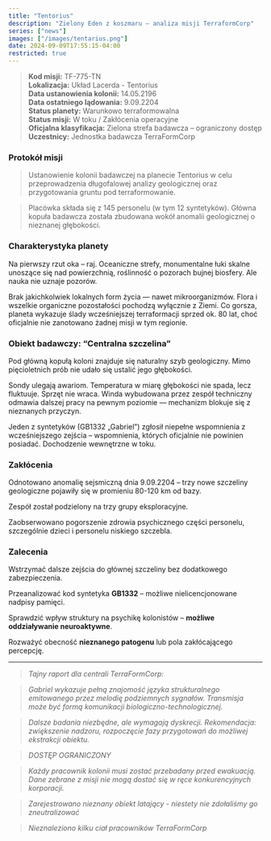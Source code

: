 ```yaml
---
title: "Tentorius"
description: "Zielony Eden z koszmaru — analiza misji TerraformCorp"
series: ["news"]
images: ["/images/tentarius.png"]
date: 2024-09-09T17:55:15-04:00
restricted: true
---
```



> **Kod misji:** TF-775-TN  
> **Lokalizacja:** Układ Lacerda - Tentorius  
> **Data ustanowienia kolonii:** 14.05.2196  
> **Data ostatniego lądowania:** 9.09.2204  
> **Status planety:** Warunkowo terraformowalna  
> **Status misji:** W toku / Zakłócenia operacyjne  
> **Oficjalna klasyfikacja:** Zielona strefa badawcza – ograniczony dostęp  
> **Uczestnicy:** Jednostka badawcza TerraFormCorp  

### Protokół misji
> Ustanowienie kolonii badawczej na planecie Tentorius w celu przeprowadzenia długofalowej analizy geologicznej oraz przygotowania gruntu pod terraformowanie.

> Placówka składa się z 145 personelu (w tym 12 syntetyków). Główna kopuła badawcza została zbudowana wokół anomalii geologicznej o nieznanej głębokości.

### Charakterystyka planety
Na pierwszy rzut oka – raj. Oceaniczne strefy, monumentalne łuki skalne unoszące się nad powierzchnią, roślinność o pozorach bujnej biosfery. Ale nauka nie uznaje pozorów.

Brak jakichkolwiek lokalnych form życia — nawet mikroorganizmów. Flora i wszelkie organiczne pozostałości pochodzą wyłącznie z Ziemi. Co gorsza, planeta wykazuje ślady wcześniejszej terraformacji sprzed ok. 80 lat, choć oficjalnie nie zanotowano żadnej misji w tym regionie.

### Obiekt badawczy: “Centralna szczelina”
Pod główną kopułą koloni znajduje się naturalny szyb geologiczny. Mimo pięcioletnich prób nie udało się ustalić jego głębokości.

Sondy ulegają awariom. Temperatura w miarę głębokości nie spada, lecz fluktuuje. Sprzęt nie wraca. Winda wybudowana przez zespół techniczny odmawia dalszej pracy na pewnym poziomie — mechanizm blokuje się z nieznanych przyczyn.

Jeden z syntetyków (GB1332 „Gabriel”) zgłosił niepełne wspomnienia z wcześniejszego zejścia – wspomnienia, których oficjalnie nie powinien posiadać. Dochodzenie wewnętrzne w toku.

### Zakłócenia
Odnotowano anomalię sejsmiczną dnia 9.09.2204 – trzy nowe szczeliny geologiczne pojawiły się w promieniu 80-120 km od bazy.

Zespół został podzielony na trzy grupy eksploracyjne.

Zaobserwowano pogorszenie zdrowia psychicznego części personelu, szczególnie dzieci i personelu niskiego szczebla.

### Zalecenia
Wstrzymać dalsze zejścia do głównej szczeliny bez dodatkowego zabezpieczenia.

Przeanalizować kod syntetyka **GB1332** – możliwe nielicencjonowane nadpisy pamięci.

Sprawdzić wpływ struktury na psychikę kolonistów – **możliwe oddziaływanie neuroaktywne**.

Rozważyć obecność **nieznanego patogenu** lub pola zakłócającego percepcję.

---

> *Tajny raport dla centrali TerraFormCorp:*

> *Gabriel wykazuje pełną znajomość języka strukturalnego emitowanego przez melodię podziemnych sygnałów. Transmisja może być formą komunikacji biologiczno-technologicznej.*

> *Dalsze badania niezbędne, ale wymagają dyskrecji. Rekomendacja: zwiększenie nadzoru, rozpoczęcie fazy przygotowań do możliwej ekstrakcji obiektu.*

> *DOSTĘP OGRANICZONY*

> *Każdy pracownik kolonii musi zostać przebadany przed ewakuacją. Dane zebrane z misji nie mogą dostać się w ręce konkurencyjnych korporacji.*

> *Zarejestrowano nieznany obiekt latający - niestety nie zdołaliśmy go zneutralizować*

> *Nieznaleziono kilku ciał pracowników TerraFormCorp*